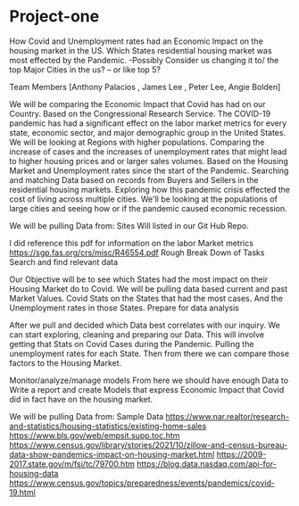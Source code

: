 # Project-one
How Covid and Unemployment rates had an Economic Impact on the housing market in the US. Which States residential housing market was most effected by the Pandemic. 
-Possibly Consider us changing it to/ the top Major Cities in the us? – or like top 5? 


Team Members 
[Anthony Palacios , James Lee , Peter Lee, Angie Bolden]


We will be comparing the Economic Impact that Covid has had on our Country. Based on the Congressional Research Service. The COVID-19 pandemic has had a significant effect on the labor market metrics for every state, economic sector, and major demographic group in the United States.  We will be looking at Regions with higher populations. Comparing the increase of cases and the increases of unemployment rates that might lead to higher housing prices and or larger sales volumes. Based on the Housing Market and Unemployment rates since the start of the Pandemic. Searching and matching Data based on records from Buyers and Sellers in the residential housing markets. Exploring how this pandemic crisis effected the cost of living across multiple cities. We'll be looking at the populations of large cities and seeing how or if the pandemic caused economic recession.



We will be pulling Data from: Sites Will listed in our Git Hub Repo.


I did reference this pdf for information on the labor Market metrics 
https://sgp.fas.org/crs/misc/R46554.pdf
Rough Break Down of Tasks 
Search and find relevant data

Our Objective will be to see which States had the most impact on their Housing Market do to Covid. We will be pulling data based current and past Market Values.  Covid Stats on the States that had the most cases.  And the Unemployment rates in those States. 
Prepare for data analysis


 After we pull and decided which Data best correlates with our inquiry. We can start exploring, cleaning and preparing our Data. This will involve getting that Stats on Covid Cases during the Pandemic.  Pulling the unemployment rates for each State. Then from there we can compare those factors to the Housing Market. 
 
 
Monitor/analyze/manage models
 From here we should have enough Data to Write a report and create Models that express Economic Impact that Covid did in fact have on the housing market. 


We will be pulling Data from:
Sample Data 
https://www.nar.realtor/research-and-statistics/housing-statistics/existing-home-sales
https://www.bls.gov/web/empsit.supp.toc.htm
https://www.census.gov/library/stories/2021/10/zillow-and-census-bureau-data-show-pandemics-impact-on-housing-market.html
https://2009-2017.state.gov/m/fsi/tc/79700.htm
https://blog.data.nasdaq.com/api-for-housing-data
https://www.census.gov/topics/preparedness/events/pandemics/covid-19.html

